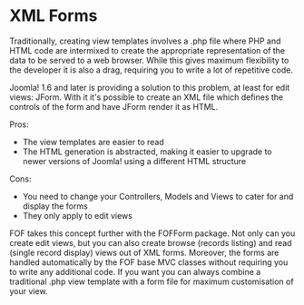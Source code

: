 XML Forms
=========
Traditionally, creating view templates involves a .php file where PHP and HTML code are intermixed to create the appropriate representation of the data to be served to a web browser. While this gives maximum flexibility to the developer it is also a drag, requiring you to write a lot of repetitive code.

Joomla! 1.6 and later is providing a solution to this problem, at least for edit views: JForm. With it it's possible to create an XML file which defines the controls of the form and have JForm render it as HTML.

Pros:

-	The view templates are easier to read
-	The HTML generation is abstracted, making it easier to upgrade to newer versions of Joomla! using a different HTML structure

Cons:

- You need to change your Controllers, Models and Views to cater for and display the forms
- They only apply to edit views

FOF takes this concept further with the FOFForm package. Not only can you create edit views, but you can also create browse (records listing) and read (single record display) views out of XML forms. Moreover, the forms are handled automatically by the FOF base MVC classes without requiring you to write any additional code. If you want you can always combine a traditional .php view template with a form file for maximum customisation of your view.